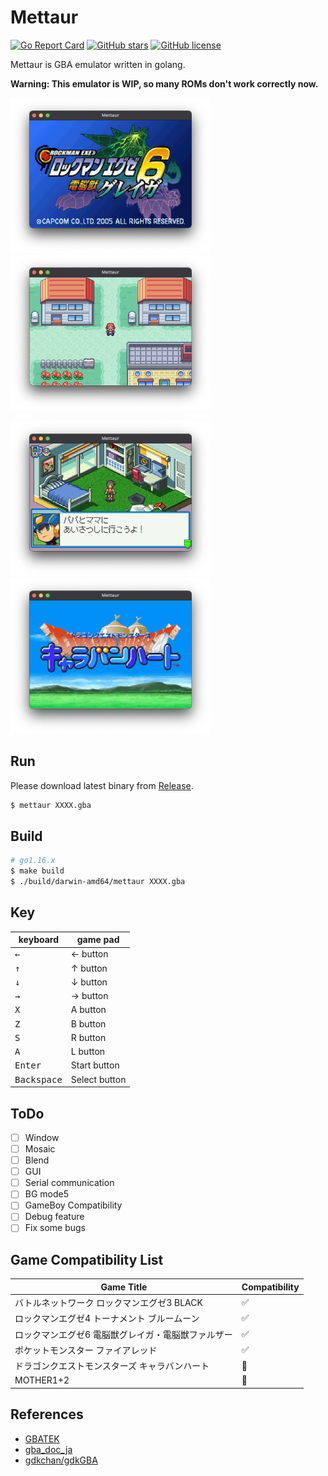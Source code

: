 # Mettaur

[![Go Report Card](https://goreportcard.com/badge/github.com/pokemium/mettaur)](https://goreportcard.com/report/github.com/pokemium/mettaur)
[![GitHub stars](https://img.shields.io/github/stars/pokemium/mettaur)](https://github.com/pokemium/mettaur/stargazers)
[![GitHub license](https://img.shields.io/github/license/pokemium/mettaur)](https://github.com/pokemium/mettaur/blob/main/LICENSE)

Mettaur is GBA emulator written in golang.

**Warning: This emulator is WIP, so many ROMs don't work correctly now.**

<img src="img/exe6.png" width="320" alt="exe6g" />&nbsp;<img src="img/pokered.png" width="320" alt="pokered" />

<img src="img/exe4b.png" width="320" alt="exe4b" />&nbsp;<img src="img/dqmc.png" width="320" alt="dqmc" />

## Run

Please download latest binary from [Release](https://github.com/pokemium/mettaur/releases).

```sh
$ mettaur XXXX.gba
```

## Build

```sh
# go1.16.x
$ make build
$ ./build/darwin-amd64/mettaur XXXX.gba
```

## Key

| keyboard             | game pad      |
| -------------------- | ------------- |
| <kbd>&larr;</kbd>    | &larr; button |
| <kbd>&uarr;</kbd>    | &uarr; button |
| <kbd>&darr;</kbd>    | &darr; button |
| <kbd>&rarr;</kbd>    | &rarr; button |
| <kbd>X</kbd>         | A button      |
| <kbd>Z</kbd>         | B button      |
| <kbd>S</kbd>         | R button      |
| <kbd>A</kbd>         | L button      |
| <kbd>Enter</kbd>     | Start button  |
| <kbd>Backspace</kbd> | Select button |

## ToDo

- [ ] Window
- [ ] Mosaic
- [ ] Blend
- [ ] GUI
- [ ] Serial communication
- [ ] BG mode5
- [ ] GameBoy Compatibility
- [ ] Debug feature
- [ ] Fix some bugs

## Game Compatibility List

| Game Title             | Compatibility      |
| -------------------- | ------------- |
| バトルネットワーク ロックマンエグゼ3 BLACK | ✅ |
| ロックマンエグゼ4 トーナメント ブルームーン | ✅ |
| ロックマンエグゼ6 電脳獣グレイガ・電脳獣ファルザー | ✅ |
| ポケットモンスター ファイアレッド | ✅ |
| ドラゴンクエストモンスターズ キャラバンハート | 🔺 |
| MOTHER1+2 | 🔺 |


## References

- [GBATEK](https://problemkaputt.de/gbatek.htm)
- [gba_doc_ja](https://github.com/pokemium/gba_doc_ja)
- [gdkchan/gdkGBA](https://github.com/gdkchan/gdkGBA)
